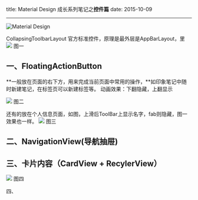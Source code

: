 title: Material Design 成长系列笔记之**控件篇**
date: 2015-10-09

----


![Material Design](http://7xogu9.com1.z0.glb.clouddn.com/32f28f111dcce16dc370b91f6a5a1060.jpg)
<!--more--> 

CollapsingToolbarLayout
官方标准控件，原理是最外层是AppBarLayout，里
![](http://7xogu9.com1.z0.glb.clouddn.com/CollapsingToolbarLayout.gif?imageView2/2/w/320/h/480)
    图一


## **一、FloatingActionButton**
**一般放在页面的右下方，用来完成当前页面中常用的操作，**如印象笔记中随时新建笔记，在标签页可以新建标签等。
动画效果：下翻隐藏，上翻显示

![](http://7xogu9.com1.z0.glb.clouddn.com/FloatingAB.gif)
图二


还有的放在个人信息页面，如图，上滑后ToolBar上显示名字，fab则隐藏，图一效果也一样。
![](http://7xogu9.com1.z0.glb.clouddn.com/fab.png?imageView2/2/w/320/h/480)
图三

## 二、NavigationView(导航抽屉)
## 三、卡片内容（CardView + RecylerView）
![](http://7xogu9.com1.z0.glb.clouddn.com/cardandre.null?imageView2/2/w/320/h/480)
图四

四、